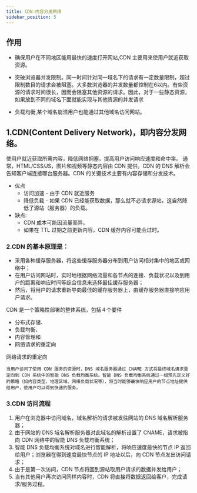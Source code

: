 ```yaml
---
title: CDN-内容分发网络
sidebar_position: 5
---
```


## 作用
* 确保用户在不同地区能用最快的速度打开网站,CDN 主要用来使用户就近获取资源。
* 突破浏览器并发限制。同一时间针对同一域名下的请求有一定数量限制，超过限制数目的请求会被阻塞。大多数浏览器的并发数量都控制在6以内。有些资源的请求时间很长，因而会阻塞其他资源的请求。因此，对于一些静态资源，如果放到不同的域名下面就能实现与其他资源的并发请求

* 负载均衡,某个域名崩溃用户也能通过其他域名访问网站。

## 1.CDN(Content Delivery Network)，即内容分发网络。
使用户就近获取所需内容，降低网络拥塞，提高用户访问响应速度和命中率。
通常，HTML/CSS/JS，图片和视频等静态内容由 CDN 提供。CDN 的 DNS 解析会告知客户端连接哪台服务器。CDN 的关键技术主要有内容存储和分发技术。

- 优点
  - 访问加速 - 由于 CDN 就近服务
  - 降低负载 - 如果 CDN 已经能获取数据，那么就不必请求源站，这自然降低了源站（服务器）的负载。
- 缺点:
  - CDN 成本可能因流量而异。
  - 如果在 TTL 过期之前更新内容，CDN 缓存内容可能会过时。

### 2.CDN 的基本原理是：
- 采用各种缓存服务器，将这些缓存服务器分布到用户访问相对集中的地区或网络中；
- 在用户访问网站时，实时地根据网络流量和各节点的连接、负载状况以及到用户的距离和响应时间等综合信息来选择最佳缓存服务器；
- 然后，将用户的请求重新导向最佳的缓存服务器上，由缓存服务器直接响应用户请求。


CDN 是一个策略性部署的整体系统，包括４个要件
- 分布式存储、
- 负载均衡、
- 内容管理和
- 网络请求的重定向

网络请求的重定向
```
当用户访问了使用 CDN 服务的资源时，DNS 域名服务器通过 CNAME 方式将最终域名请求重定向到 CDN 系统中的智能 DNS 负载均衡系统。智能 DNS 负载均衡系统通过一组预先定义好的策略（如内容类型、地理区域、网络负载状况等），将当时能够最快响应用户的节点地址提供给用户，使用户可以得到快速的服务。
```

### 3.CDN 访问流程
1. 用户在浏览器中访问域名，域名解析的请求被发往网站的 DNS 域名解析服务器；
2. 由于网站的 DNS 域名解析服务器对此域名的解析设置了 CNAME，请求被指向 CDN 网络中的智能 DNS 负载均衡系统；
3. 智能 DNS 负载均衡系统对域名进行智能解析，将响应速度最快的节点 IP 返回给用户；浏览器在得到速度最快节点的 IP 地址以后，向 CDN 节点发出访问请求；
4. 由于是第一次访问，CDN 节点将回到源站取用户请求的数据并发给用户；
5. 当有其他用户再次访问同样内容时，CDN 将直接将数据返回给客户，完成请求/服务过程。






